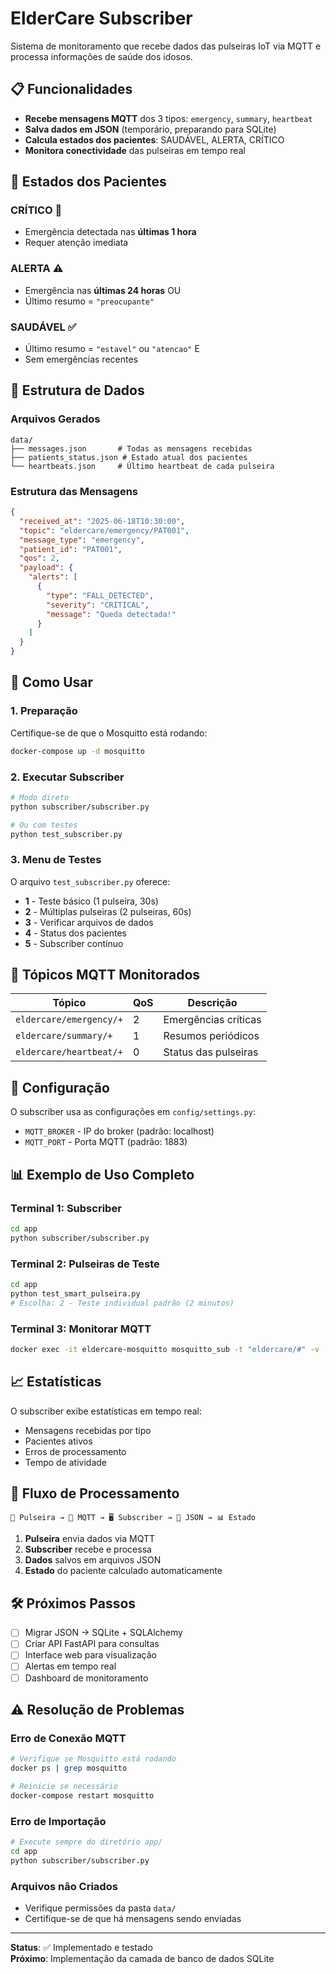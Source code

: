 # ElderCare Subscriber

Sistema de monitoramento que recebe dados das pulseiras IoT via MQTT e processa informações de saúde dos idosos.

## 📋 Funcionalidades

- **Recebe mensagens MQTT** dos 3 tipos: `emergency`, `summary`, `heartbeat`
- **Salva dados em JSON** (temporário, preparando para SQLite)
- **Calcula estados dos pacientes**: SAUDÁVEL, ALERTA, CRÍTICO
- **Monitora conectividade** das pulseiras em tempo real

## 🎯 Estados dos Pacientes

### CRÍTICO 🚨
- Emergência detectada nas **últimas 1 hora**
- Requer atenção imediata

### ALERTA ⚠️
- Emergência nas **últimas 24 horas** OU
- Último resumo = `"preocupante"`

### SAUDÁVEL ✅
- Último resumo = `"estavel"` ou `"atencao"` E
- Sem emergências recentes

## 📁 Estrutura de Dados

### Arquivos Gerados

```
data/
├── messages.json       # Todas as mensagens recebidas
├── patients_status.json # Estado atual dos pacientes  
└── heartbeats.json     # Último heartbeat de cada pulseira
```

### Estrutura das Mensagens

```json
{
  "received_at": "2025-06-18T10:30:00",
  "topic": "eldercare/emergency/PAT001",
  "message_type": "emergency",
  "patient_id": "PAT001",
  "qos": 2,
  "payload": {
    "alerts": [
      {
        "type": "FALL_DETECTED",
        "severity": "CRITICAL",
        "message": "Queda detectada!"
      }
    ]
  }
}
```

## 🚀 Como Usar

### 1. Preparação

Certifique-se de que o Mosquitto está rodando:
```bash
docker-compose up -d mosquitto
```

### 2. Executar Subscriber

```bash
# Modo direto
python subscriber/subscriber.py

# Ou com testes
python test_subscriber.py
```

### 3. Menu de Testes

O arquivo `test_subscriber.py` oferece:
- **1** - Teste básico (1 pulseira, 30s)
- **2** - Múltiplas pulseiras (2 pulseiras, 60s)  
- **3** - Verificar arquivos de dados
- **4** - Status dos pacientes
- **5** - Subscriber contínuo

## 📡 Tópicos MQTT Monitorados

| Tópico | QoS | Descrição |
|--------|-----|-----------|
| `eldercare/emergency/+` | 2 | Emergências críticas |
| `eldercare/summary/+` | 1 | Resumos periódicos |
| `eldercare/heartbeat/+` | 0 | Status das pulseiras |

## 🔧 Configuração

O subscriber usa as configurações em `config/settings.py`:
- `MQTT_BROKER` - IP do broker (padrão: localhost)
- `MQTT_PORT` - Porta MQTT (padrão: 1883)

## 📊 Exemplo de Uso Completo

### Terminal 1: Subscriber
```bash
cd app
python subscriber/subscriber.py
```

### Terminal 2: Pulseiras de Teste
```bash
cd app  
python test_smart_pulseira.py
# Escolha: 2 - Teste individual padrão (2 minutos)
```

### Terminal 3: Monitorar MQTT
```bash
docker exec -it eldercare-mosquitto mosquitto_sub -t "eldercare/#" -v
```

## 📈 Estatísticas

O subscriber exibe estatísticas em tempo real:
- Mensagens recebidas por tipo
- Pacientes ativos
- Erros de processamento
- Tempo de atividade

## 🔄 Fluxo de Processamento

```
📱 Pulseira → 📡 MQTT → 🖥️ Subscriber → 💾 JSON → 📊 Estado
```

1. **Pulseira** envia dados via MQTT
2. **Subscriber** recebe e processa
3. **Dados** salvos em arquivos JSON
4. **Estado** do paciente calculado automaticamente

## 🛠️ Próximos Passos

- [ ] Migrar JSON → SQLite + SQLAlchemy
- [ ] Criar API FastAPI para consultas
- [ ] Interface web para visualização
- [ ] Alertas em tempo real
- [ ] Dashboard de monitoramento

## ⚠️ Resolução de Problemas

### Erro de Conexão MQTT
```bash
# Verifique se Mosquitto está rodando
docker ps | grep mosquitto

# Reinicie se necessário
docker-compose restart mosquitto
```

### Erro de Importação
```bash
# Execute sempre do diretório app/
cd app
python subscriber/subscriber.py
```

### Arquivos não Criados
- Verifique permissões da pasta `data/`
- Certifique-se de que há mensagens sendo enviadas

---

**Status**: ✅ Implementado e testado  
**Próximo**: Implementação da camada de banco de dados SQLite
